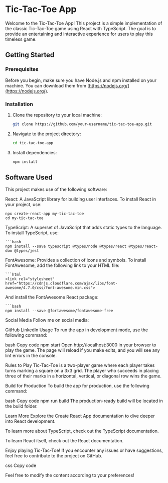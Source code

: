 # Tic-Tac-Toe App

Welcome to the Tic-Tac-Toe App! This project is a simple implementation of the classic Tic-Tac-Toe game using React with TypeScript. 
The goal is to provide an entertaining and interactive experience for users to play this timeless game.

## Getting Started

### Prerequisites

Before you begin, make sure you have Node.js and npm installed on your machine. You can download them from [https://nodejs.org/](https://nodejs.org/).

### Installation

1. Clone the repository to your local machine:

   ```bash
   git clone https://github.com/your-username/tic-tac-toe-app.git

2. Navigate to the project directory:

    ```bash
    cd tic-tac-toe-app
3. Install dependencies:

    ```bash
    npm install

## Software Used
This project makes use of the following software:

React: A JavaScript library for building user interfaces. To install React in your project, use:

    npx create-react-app my-tic-tac-toe
    cd my-tic-tac-toe

TypeScript: A superset of JavaScript that adds static types to the language. To install TypeScript, use:

    ```bash
    npm install --save typescript @types/node @types/react @types/react-dom @types/jest

FontAwesome: Provides a collection of icons and symbols. To install FontAwesome, add the following link to your HTML file:

    ```html
    <link rel="stylesheet" href="https://cdnjs.cloudflare.com/ajax/libs/font-awesome/4.7.0/css/font-awesome.min.css">

And install the FontAwesome React package:

    ```bash
    npm install --save @fortawesome/fontawesome-free

Social Media
Follow me on social media:

GitHub
LinkedIn
Usage
To run the app in development mode, use the following command:

bash
Copy code
npm start
Open http://localhost:3000 in your browser to play the game. The page will reload if you make edits, and you will see any lint errors in the console.

Rules to Play
Tic-Tac-Toe is a two-player game where each player takes turns marking a square on a 3x3 grid. The player who succeeds in placing three of their marks in a horizontal, vertical, or diagonal row wins the game.

Build for Production
To build the app for production, use the following command:

bash
Copy code
npm run build
The production-ready build will be located in the build folder.

Learn More
Explore the Create React App documentation to dive deeper into React development.

To learn more about TypeScript, check out the TypeScript documentation.

To learn React itself, check out the React documentation.

Enjoy playing Tic-Tac-Toe! If you encounter any issues or have suggestions, feel free to contribute to the project on GitHub.

css
Copy code

Feel free to modify the content according to your preferences!